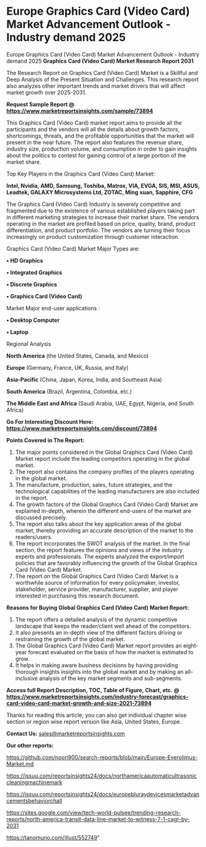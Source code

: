 # Europe Graphics Card (Video Card) Market Advancement Outlook - Industry demand 2025
 Europe Graphics Card (Video Card) Market Advancement Outlook - Industry demand 2025
<strong>Graphics Card (Video Card) Market Research Report 2031</strong>

The Research Report on Graphics Card (Video Card) Market is a Skillful and Deep Analysis of the Present Situation and Challenges. This research report also analyzes other important trends and market drivers that will affect market growth over 2025-2031.

<strong>Request Sample Report @ <a href=https://www.marketreportsinsights.com/sample/73894>https://www.marketreportsinsights.com/sample/73894</a></strong>

This Graphics Card (Video Card) market report aims to provide all the participants and the vendors will all the details about growth factors, shortcomings, threats, and the profitable opportunities that the market will present in the near future. The report also features the revenue share, industry size, production volume, and consumption in order to gain insights about the politics to contest for gaining control of a large portion of the market share.

Top Key Players in the Graphics Card (Video Card) Market:

<strong>Intel, Nvidia, AMD, Samsung, Toshiba, Matrox, VIA, EVGA, SIS, MSI, ASUS, Leadtek, GALAXY Microsystems Ltd, ZOTAC, Ming xuan, Sapphire, CFG</strong>

The Graphics Card (Video Card) Industry is severely competitive and fragmented due to the existence of various established players taking part in different marketing strategies to increase their market share. The vendors operating in the market are profiled based on price, quality, brand, product differentiation, and product portfolio. The vendors are turning their focus increasingly on product customization through customer interaction.

Graphics Card (Video Card) Market Major Types are:

<strong>• HD Graphics

• Integrated Graphics

• Discrete Graphics

• Graphics Card (Video Card)</strong>

Market Major end-user applications :

<strong>• Desktop Computer

• Laptop</strong>

Regional Analysis

</u><strong><b>North America</b></strong> (the United States, Canada, and Mexico)

<strong><b>Europe </b></strong>(Germany, France, UK, Russia, and Italy)

<strong><b>Asia-Pacific</b></strong> (China, Japan, Korea, India, and Southeast Asia)

<strong><b>South America</b></strong> (Brazil, Argentina, Colombia, etc.)

<strong><b>The Middle East and Africa</b></strong> (Saudi Arabia, UAE, Egypt, Nigeria, and South Africa)

<strong>Go For Interesting Discount Here: <a href=https://www.marketreportsinsights.com/discount/73894>https://www.marketreportsinsights.com/discount/73894</a></strong>

<strong>Points Covered in The Report:</strong>
<ol>
  <li>The major points considered in the Global Graphics Card (Video Card) Market report include the leading competitors operating in the global market.</li>
  <li>The report also contains the company profiles of the players operating in the global market.</li>
  <li>The manufacture, production, sales, future strategies, and the technological capabilities of the leading manufacturers are also included in the report.</li>
  <li>The growth factors of the Global Graphics Card (Video Card) Market are explained in-depth, wherein the different end-users of the market are discussed precisely.</li>
  <li>The report also talks about the key application areas of the global market, thereby providing an accurate description of the market to the readers/users.</li>
  <li>The report incorporates the SWOT analysis of the market. In the final section, the report features the opinions and views of the industry experts and professionals. The experts analyzed the export/import policies that are favorably influencing the growth of the Global Graphics Card (Video Card) Market.</li>
  <li>The report on the Global Graphics Card (Video Card) Market is a worthwhile source of information for every policymaker, investor, stakeholder, service provider, manufacturer, supplier, and player interested in purchasing this research document.</li>
</ol>
<strong>Reasons for Buying Global Graphics Card (Video Card) Market Report:</strong>

<ol>
  <li>The report offers a detailed analysis of the dynamic competitive landscape that keeps the reader/client well ahead of the competitors.</li>
  <li>It also presents an in-depth view of the different factors driving or restraining the growth of the global market.</li>
  <li>The Global Graphics Card (Video Card) Market report provides an eight-year forecast evaluated on the basis of how the market is estimated to grow.</li>
  <li>It helps in making aware business decisions by having providing thorough insights insights into the global market and by making an all-inclusive analysis of the key market segments and sub-segments.</li>
</ol>
<strong>Access full Report Description, TOC, Table of Figure, Chart, etc. @ <a href=https://www.marketreportsinsights.com/industry-forecast/graphics-card-video-card-market-growth-and-size-2021-73894>https://www.marketreportsinsights.com/industry-forecast/graphics-card-video-card-market-growth-and-size-2021-73894</a></strong>


Thanks for reading this article; you can also get individual chapter wise section or region wise report version like Asia, United States, Europe.

<strong>Contact Us:</strong>
sales@marketreportsinsights.com

<strong>Our other reports:</strong>

<a href=https://github.com/noori900/search-reports/blob/main/Europe-Everolimus-Market.md>https://github.com/noori900/search-reports/blob/main/Europe-Everolimus-Market.md</a>

<a href=https://issuu.com/reportsinsights24/docs/northamericaautomaticultrasoniccleaningmachinemark>https://issuu.com/reportsinsights24/docs/northamericaautomaticultrasoniccleaningmachinemark</a>

<a href=https://issuu.com/reportsinsights24/docs/europebluraydevicesmarketadvancementsbehaviorchall>https://issuu.com/reportsinsights24/docs/europebluraydevicesmarketadvancementsbehaviorchall</a>

<a href=https://sites.google.com/view/tech-world-pulsee/trending-research-reports/north-america-transit-data-line-market-to-witness-7-1-cagr-by-2031>https://sites.google.com/view/tech-world-pulsee/trending-research-reports/north-america-transit-data-line-market-to-witness-7-1-cagr-by-2031</a>

<a href=https://tanomuno.com/illust/552749>https://tanomuno.com/illust/552749</a>"
